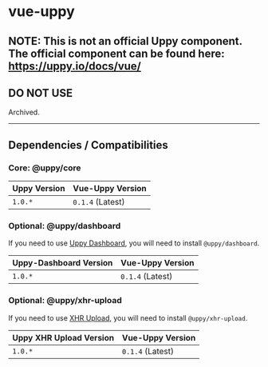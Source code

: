 # vue-uppy

## NOTE: This is not an official Uppy component. The official component can be found here: https://uppy.io/docs/vue/

## DO NOT USE

Archived.

---

## Dependencies / Compatibilities

### Core: @uppy/core

| Uppy Version | Vue-Uppy Version |
| --- | --- |
| `1.0.*` | `0.1.4` (Latest) |

### Optional: @uppy/dashboard

If you need to use [Uppy Dashboard](https://uppy.io/examples/dashboard/), you will need to install `@uppy/dashboard`.

| Uppy-Dashboard Version | Vue-Uppy Version |
| --- | --- |
| `1.0.*` | `0.1.4` (Latest) |

### Optional: @uppy/xhr-upload

If you need to use [XHR Upload](https://uppy.io/examples/xhrupload/), you will need to install `@uppy/xhr-upload`.

| Uppy XHR Upload Version | Vue-Uppy Version |
| --- | --- |
| `1.0.*` | `0.1.4` (Latest) |
